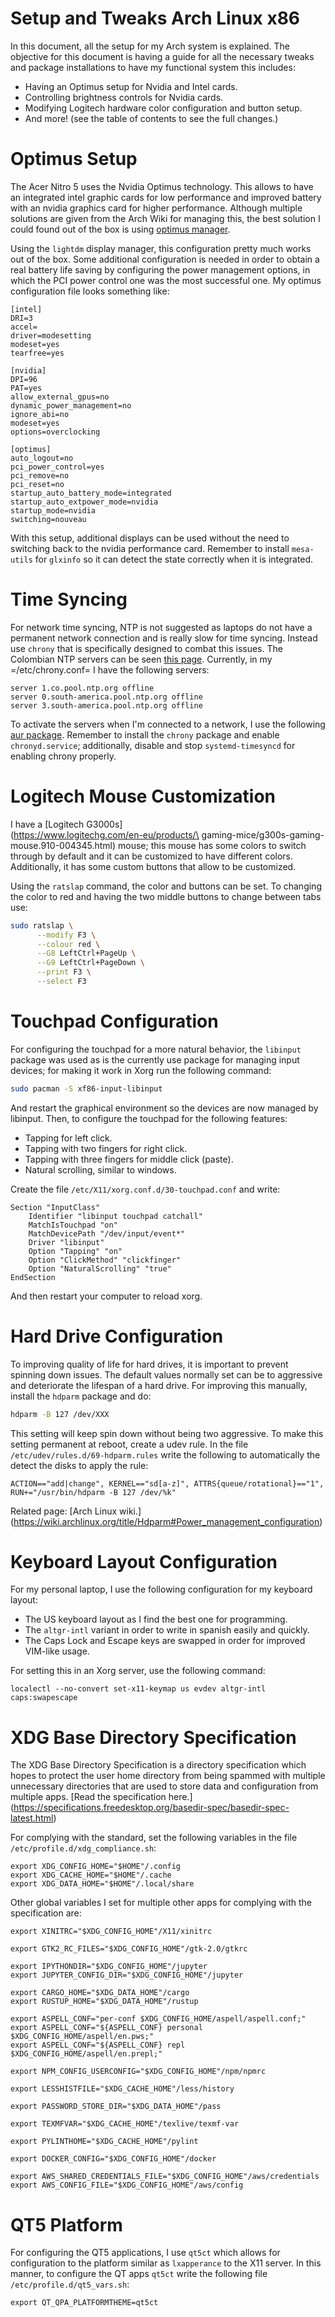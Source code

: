 # Setup and Tweaks Arch Linux x86

In this document, all the setup for my Arch system is explained. The objective
for this document is having a guide for all the necessary tweaks and package
installations to have my functional system this includes:

- Having an Optimus setup for Nvidia and Intel cards.
- Controlling brightness controls for Nvidia cards.
- Modifying Logitech hardware color configuration and button setup.
- And more! (see the table of contents to see the full changes.)

# Optimus Setup
The Acer Nitro 5 uses the Nvidia Optimus technology. This allows to have an integrated
intel graphic cards for low performance and improved battery with an nvidia graphics
card for higher performance. Although multiple solutions are given from the Arch Wiki
for managing this, the best solution I could found out of the box is using
[optimus manager](https://github.com/Askannz/optimus-manager).

Using the `lightdm` display manager, this configuration pretty much works out of the
box. Some additional configuration is needed in order to obtain a real battery life
saving by configuring the power management options, in which the PCI power control one
was the most successful one. My optimus configuration file looks something like:

```
[intel]
DRI=3
accel=
driver=modesetting
modeset=yes
tearfree=yes

[nvidia]
DPI=96
PAT=yes
allow_external_gpus=no
dynamic_power_management=no
ignore_abi=no
modeset=yes
options=overclocking

[optimus]
auto_logout=no
pci_power_control=yes
pci_remove=no
pci_reset=no
startup_auto_battery_mode=integrated
startup_auto_extpower_mode=nvidia
startup_mode=nvidia
switching=nouveau
```

With this setup, additional displays can be used without the need to switching back to
the nvidia performance card. Remember to install `mesa-utils` for `glxinfo` so it can
detect the state correctly when it is integrated.

# Time Syncing
For network time syncing, NTP is not suggested as laptops do not have a permanent
network connection and is really slow for time syncing. Instead use `chrony` that is
specifically designed to combat this issues. The Colombian NTP servers can be seen
[this page](https://www.ntppool.org/zone/co). Currently, in my =/etc/chrony.conf= I
have the following servers:

```
server 1.co.pool.ntp.org offline
server 0.south-america.pool.ntp.org offline
server 3.south-america.pool.ntp.org offline
```

To activate the servers when I'm connected to a network, I use the following
[aur package](https://aur.archlinux.org/packages/networkmanager-dispatcher-chrony/).
Remember to install the `chrony` package and enable `chronyd.service`;
additionally, disable and stop `systemd-timesyncd` for enabling chrony properly.

# Logitech Mouse Customization
I have a [Logitech G3000s]\
(https://www.logitechg.com/en-eu/products/\
gaming-mice/g300s-gaming-mouse.910-004345.html) mouse; this mouse has some colors to
switch through by default and it can be customized to have different colors.
Additionally, it has some custom buttons that allow to be customized.

Using the `ratslap` command, the color and buttons can be set. To changing the
color to red and having the two middle buttons to change between tabs use:

```bash
sudo ratslap \
      --modify F3 \
      --colour red \
      --G8 LeftCtrl+PageUp \
      --G9 LeftCtrl+PageDown \
      --print F3 \
      --select F3
```

# Touchpad Configuration
For configuring the touchpad for a more natural behavior, the `libinput` package was
used as is the currently use package for managing input devices; for making it work in
Xorg run the following command:

``` bash
sudo pacman -S xf86-input-libinput
```

And restart the graphical environment so the devices are now managed by libinput. Then,
to configure the touchpad for the following features:

- Tapping for left click.
- Tapping with two fingers for right click.
- Tapping with three fingers for middle click (paste).
- Natural scrolling, similar to windows.

Create the file `/etc/X11/xorg.conf.d/30-touchpad.conf` and write:

```
Section "InputClass"
    Identifier "libinput touchpad catchall"
    MatchIsTouchpad "on"
    MatchDevicePath "/dev/input/event*"
    Driver "libinput"
    Option "Tapping" "on"
    Option "ClickMethod" "clickfinger"
    Option "NaturalScrolling" "true"
EndSection
```

And then restart your computer to reload xorg.

# Hard Drive Configuration
To improving quality of life for hard drives, it is important to prevent spinning down
issues. The default values normally set can be to aggressive and deteriorate the
lifespan of a hard drive. For improving this manually, install the `hdparm` package and
do:

``` bash
hdparm -B 127 /dev/XXX
```

This setting will keep spin down without being two aggressive. To make this setting
permanent at reboot, create a udev rule. In the file `/etc/udev/rules.d/69-hdparm.rules`
write the following to automatically the detect the disks to apply the rule:

```
ACTION=="add|change", KERNEL=="sd[a-z]", ATTRS{queue/rotational}=="1", RUN+="/usr/bin/hdparm -B 127 /dev/%k"
```

Related page:
[Arch Linux wiki.]\
(https://wiki.archlinux.org/title/Hdparm#Power_management_configuration)

# Keyboard Layout Configuration
For my personal laptop, I use the following configuration for my keyboard layout:
- The US keyboard layout as I find the best one for programming.
- The `altgr-intl` variant in order to write in spanish easily and quickly.
- The Caps Lock and Escape keys are swapped in order for improved VIM-like usage.

For setting this in an Xorg server, use the following command:

```
localectl --no-convert set-x11-keymap us evdev altgr-intl caps:swapescape
```

# XDG Base Directory Specification
The XDG Base Directory Specification is a directory specification which hopes to protect
the user home directory from being spammed with multiple unnecessary directories that
are used to store data and configuration from multiple apps.
[Read the specification here.]\
(https://specifications.freedesktop.org/basedir-spec/basedir-spec-latest.html)

For complying with the standard, set the following variables in the file
`/etc/profile.d/xdg_compliance.sh`:

```
export XDG_CONFIG_HOME="$HOME"/.config
export XDG_CACHE_HOME="$HOME"/.cache
export XDG_DATA_HOME="$HOME"/.local/share
```

Other global variables I set for multiple other apps for complying with the
specification are:

```
export XINITRC="$XDG_CONFIG_HOME"/X11/xinitrc

export GTK2_RC_FILES="$XDG_CONFIG_HOME"/gtk-2.0/gtkrc

export IPYTHONDIR="$XDG_CONFIG_HOME"/jupyter
export JUPYTER_CONFIG_DIR="$XDG_CONFIG_HOME"/jupyter

export CARGO_HOME="$XDG_DATA_HOME"/cargo
export RUSTUP_HOME="$XDG_DATA_HOME"/rustup

export ASPELL_CONF="per-conf $XDG_CONFIG_HOME/aspell/aspell.conf;"
export ASPELL_CONF="${ASPELL_CONF} personal $XDG_CONFIG_HOME/aspell/en.pws;"
export ASPELL_CONF="${ASPELL_CONF} repl $XDG_CONFIG_HOME/aspell/en.prepl;"

export NPM_CONFIG_USERCONFIG="$XDG_CONFIG_HOME"/npm/npmrc

export LESSHISTFILE="$XDG_CACHE_HOME"/less/history

export PASSWORD_STORE_DIR="$XDG_DATA_HOME"/pass

export TEXMFVAR="$XDG_CACHE_HOME"/texlive/texmf-var

export PYLINTHOME="$XDG_CACHE_HOME"/pylint

export DOCKER_CONFIG="$XDG_CONFIG_HOME"/docker

export AWS_SHARED_CREDENTIALS_FILE="$XDG_CONFIG_HOME"/aws/credentials
export AWS_CONFIG_FILE="$XDG_CONFIG_HOME"/aws/config
```

# QT5 Platform
For configuring the QT5 applications, I use `qt5ct` which allows for configuration to
the platform similar as `lxapperance` to the X11 server. In this manner, to configure
the QT apps `qt5ct` write the following file `/etc/profile.d/qt5_vars.sh`:

```
export QT_QPA_PLATFORMTHEME=qt5ct
```

